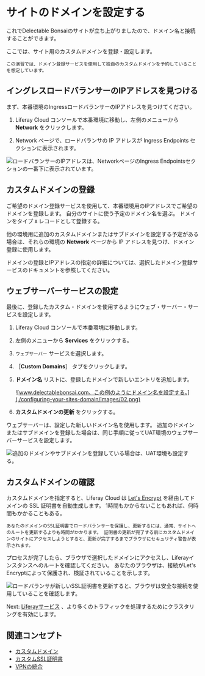 # サイトのドメインを設定する

これでDelectable Bonsaiのサイトが立ち上がりましたので、ドメイン名と接続することができます。

ここでは、サイト用のカスタムドメインを登録・設定します。

```{important}
この演習では、ドメイン登録サービスを使用して独自のカスタムドメインを予約していることを想定しています。 
```

## イングレスロードバランサーのIPアドレスを見つける

まず、本番環境のIngressロードバランサーのIPアドレスを見つけてください。

1. Liferay Cloud コンソールで本番環境に移動し、左側のメニューから **Network** をクリックします。

1. Network ページで、ロードバランサの IP アドレスが Ingress Endpoints セクションに表示されます。

![ロードバランサーのIPアドレスは、NetworkページのIngress Endpointsセクションの一番下に表示されています。](./configuring-your-sites-domain/images/01.png)

## カスタムドメインの登録

ご希望のドメイン登録サービスを使用して、本番環境用のIPアドレスでご希望のドメインを登録します。 自分のサイトに使う予定のドメイン名を選ぶ。 ドメインをタイプ `A` レコードとして登録する。

他の環境用に追加のカスタムドメインまたはサブドメインを設定する予定がある場合は、それらの環境の **Network** ページから IP アドレスを見つけ、ドメイン登録に使用します。

ドメインの登録とIPアドレスの指定の詳細については、選択したドメイン登録サービスのドキュメントを参照してください。

## ウェブサーバーサービスの設定

最後に、登録したカスタム・ドメインを使用するようにウェブ・サーバー・サービスを設定します。

1. Liferay Cloud コンソールで本番環境に移動します。

1. 左側のメニューから **Services** をクリックする。

1. `ウェブサーバー` サービスを選択します。

1. ［**Custom Domains**］ タブをクリックします。

1. **ドメイン名** リストに、登録したドメインで新しいエントリを追加します。

   ![www.delectablebonsai.com、この例のようにドメイン名を設定する。](./configuring-your-sites-domain/images/02.png)

1. **カスタムドメインの更新** をクリックする。

ウェブサーバーは、設定した新しいドメイン名を使用します。 追加のドメインまたはサブドメインを登録した場合は、同じ手順に従ってUAT環境のウェブサーバーサービスを設定します。

![追加のドメインやサブドメインを登録している場合は、UAT環境も設定する。](./configuring-your-sites-domain/images/03.png)

## カスタムドメインの確認

カスタムドメインを指定すると、Liferay Cloud は [Let's Encrypt](https://letsencrypt.org/) を経由してドメインの SSL 証明書を自動生成します。 1時間もかからないこともあれば、何時間もかかることもある。

```{note}
あなたのドメインのSSL証明書でロードバランサーを保護し、更新するには、通常、サイトへのルートを更新するよりも時間がかかります。 証明書の更新が完了する前にカスタムドメインのサイトにアクセスしようとすると、更新が完了するまでブラウザにセキュリティ警告が表示されます。
```

プロセスが完了したら、ブラウザで選択したドメインにアクセスし、Liferayインスタンスへのルートを確認してください。 あなたのブラウザは、接続がLet's Encryptによって保護され、検証されていることを示します。

![ロードバランサが新しいSSL証明書を更新すると、ブラウザは安全な接続を使用していることを確認します。](./configuring-your-sites-domain/images/04.png)

Next: [Liferayサービス](./setting-up-clustering-for-the-liferay-service.md) 、より多くのトラフィックを処理するためにクラスタリングを有効にします。

## 関連コンセプト

* [カスタムドメイン](https://learn.liferay.com/w/liferay-cloud/infrastructure-and-operations/networking/custom-domains)
* [カスタムSSL証明書](https://learn.liferay.com/w/liferay-cloud/infrastructure-and-operations/networking/load-balancer#custom-ssl)
* [VPNの統合](https://learn.liferay.com/w/liferay-cloud/infrastructure-and-operations/networking/vpn-integration-overview)
